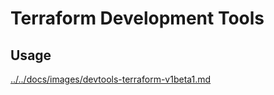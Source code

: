 # Terraform Development Tools

## Usage

[../../docs/images/devtools-terraform-v1beta1.md](../../docs/images/devtools-terraform-v1beta1.md)
